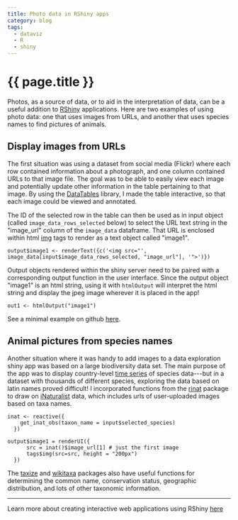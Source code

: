 ```yaml
---
title: Photo data in RShiny apps
category: blog
tags:
  - dataviz
  - R
  - shiny
---
```


# {{ page.title }}

Photos, as a source of data, or to aid in the interpretation of data, can be a useful addition to [RShiny](http://cyberhelp.sesync.org/tags/#-shiny) applications. Here are two examples of using photo data: one that uses images from URLs, and another that uses species names to find pictures of animals. 

## Display images from URLs

The first situation was using a dataset from social media (Flickr) where each row contained information about a  photograph, and one column contained URLs to that image file. The goal was to be able to easily view each image and potentially update other information in the table pertaining to that image. By using the [DataTables](https://rstudio.github.io/DT/shiny.html) library, I made the table interactive, so that each image could be viewed and annotated. 

The ID of the selected row in the table can then be used as in input object (called `image_data_rows_selected` below) to select the URL text string in the "image_url" column of the `image_data` dataframe. That URL is enclosed within html [img](https://www.w3schools.com/tags/tag_img.asp) tags to render as a text object called "image1". 

```
output$image1 <- renderText({c('<img src="', image_data[input$image_data_rows_selected, "image_url"], '">')})
```

Output objects rendered within the shiny server need to be paired with a corresponding output function in the user interface. Since the output object "image1" is an html string, using it with `htmlOutput` will interpret the html string and display the jpeg image wherever it is placed in the app! 

```
out1 <- htmlOutput("image1")
```

See a minimal example on github [here](https://github.com/khondula/image-viewer).

## Animal pictures from species names

Another situation where it was handy to add images to a data exploration shiny app was based on a large biodiversity data set. The main purpose of the app was to display country-level [time series](https://rstudio.github.io/dygraphs/shiny.html) of species data---but in a dataset with thousands of different species, exploring the data based on latin names proved difficult! I incorporated functions from the [rinat](https://cran.r-project.org/web/packages/rinat/vignettes/rinatVignette.html) package to draw on [iNaturalist](http://www.inaturalist.org/) data, which includes urls of user-uploaded images based on taxa names. 

```
inat <- reactive({
    get_inat_obs(taxon_name = input$selected_species)
  })
    
output$image1 = renderUI({
      src = inat()$image_url[1] # just the first image
      tags$img(src=src, height = "200px")
  })
```

The [taxize](https://ropensci.org/tutorials/taxize_tutorial/) and [wikitaxa](https://cran.r-project.org/web/packages/wikitaxa/index.html)  packages also have useful functions for determining the common name, conservation status, geographic distribution, and lots of other taxonomic information. 

---

Learn more about creating interactive web applications using RShiny [here](http://cyberhelp.sesync.org/basic-Shiny-lesson/)




